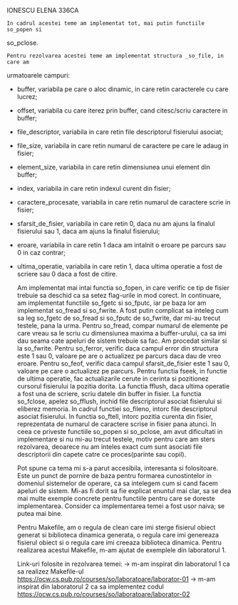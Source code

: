 IONESCU ELENA 336CA

	In cadrul acestei teme am implementat tot, mai putin functiile so_popen si
so_pclose.

	Pentru rezolvarea acestei teme am implementat structura _so_file, in care am
urmatoarele campuri:
- buffer, variabila pe care o aloc dinamic, in care retin caracterele cu care lucrez;
- offset, variabila cu care iterez prin buffer, cand citesc/scriu caractere in buffer;
- file_descriptor, variabila in care retin file descriptorul fisierului asociat;
- file_size, variabila in care retin numarul de caractere pe care le adaug in fisier;
- element_size, variabila in care retin dimensiunea unui element din buffer;
- index, variabila in care retin indexul curent din fisier;
- caractere_procesate, variabila in care retin numarul de caractere scrie in fisier;
- sfarsit_de_fisier, variabila in care retin 0, daca nu am ajuns la finalul
  fisierului sau 1, daca am ajuns la finalul fisierului;
- eroare, variabila in care retin 1 daca am intalnit o eroare pe parcurs sau 
  0 in caz contrar;
- ultima_operatie, variabila in care retin 1, daca ultima operatie a fost de 
  scriere sau 0 daca a fost de citire.

	Am implementat mai intai functia so_fopen, in care verific ce tip de fisier 
trebuie sa deschid ca sa setez flag-urile in mod corect. In continuare, am implementat
functiile so_fgetc si so_fputc, iar pe baza lor am implementat so_fread si so_fwrite. 
A fost putin complicat sa inteleg cum sa leg so_fgetc de so_fread si so_fputc de 
so_fwrite, dar mi-au trecut testele, pana la urma. Pentru so_fread, compar
numarul de elemente pe care vreau sa le scriu cu dimensiunea maxima a buffer-urului,
ca sa imi dau seama cate apeluri de sistem  trebuie sa fac. Am procedat similar si la
so_fwrite. Pentru so_ferror, verific daca campul error din structura este 1 sau 0,
valoare pe are o actualizez pe parcurs daca dau de vreo eroare. Pentru so_feof,
verific daca campul sfarsit_de_fisier este 1 sau 0, valoare pe care o actualizez pe
parcurs. Pentru functia fseek, in functie de ultima operatie, fac actualizarile
cerute in cerinta si pozitionez cursorul fisierului la pozitia dorita. La functia 
fflush, daca ultima operatie a fost una de scriere, scriu datele din buffer in fisier.
La functia so_fclose, apelez so_fflush, inchid file descriptorul asociat fisierului
si eliberez memoria. In cadrul functiei so_fileno, intorc file descriptorul asociat
fisierului. In functia so_ftell, intorc pozitia curenta din fisier, reprezentata de
numarul de caractere scrise in fisier pana atunci. In ceea ce priveste functiile
so_popen si so_pclose, am avut dificultati in implementare si nu mi-au trecut testele,
motiv pentru care am sters rezolvarea, deoarece nu am inteles exact cum sunt asociati
file descriptorii din capete catre ce proces(parinte sau copil). 

	Pot spune ca tema mi s-a parut accesibila, interesanta si folositoare. Este un 
punct de pornire de baza pentru formarea cunostintelor in domeniul sistemelor de operare, 
ca sa intelegem cum si cand facem apeluri de sistem. Mi-as fi dorit sa fie explicat enuntul
mai clar, sa se dea mai multe exemple concrete pentru functiile pentru care se doreste 
implementarea. Consider ca implementarea temei a fost usor naiva; se putea mai bine.

	Pentru Makefile, am o regula de clean care imi sterge fisierul obiect generat si 
biblioteca dinamica generata, o regula care imi genereaza fisierul obiect si o regula 
care imi creeaza biblioteca dinamica. Pentru realizarea acestui Makefile, m-am ajutat 
de exemplele din laboratorul 1.

	Link-uri folosite in rezolvarea temei:
-> m-am inspirat din laboratorul 1 ca sa realizez Makefile-ul
https://ocw.cs.pub.ro/courses/so/laboratoare/laborator-01 
-> m-am inspirat din laboratorul 2 ca sa implementez codul 
https://ocw.cs.pub.ro/courses/so/laboratoare/laborator-02

